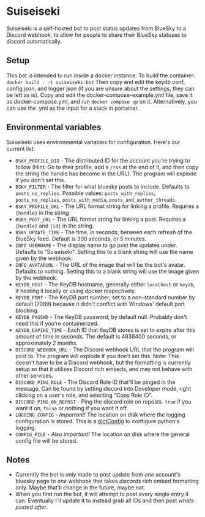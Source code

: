 # Suiseiseki

Suiseiseki is a self-hosted bot to post status updates from BlueSky to a Discord webhook, to allow for people to share their BlueSky statuses to discord automatically.

## Setup
This bot is intended to run inside a docker instance.
To build the container:
`docker build . -t suiseiseki-bot`
Then copy and edit the keydb conf, config json, and logger json (if you are unsure about the settings, they can be left as is).
Copy and edit the docker-compose-example.yml file, save it as docker-compose.yml, and run `docker compose up` on it. Alternatively, you can use the .yml as the input for a stack in portainer.

## Environmental variables
Suiseiseki uses environmental variables for configuration. Here's our current list:
- `BSKY_PROFILE_DID` - The distributed ID for the account you're trying to follow (Hint: Go to their profile, add a `/rss` at the end of it, and then copy the string the handle has become in the URL). The program will explode if you don't set this.
- `BSKY_FILTER` - The filter for what bluesky posts to include. Defaults to `posts_no_replies`. Possible values: `posts_with_replies`, `posts_no_replies`, `posts_with_media`, `posts_and_author_threads`.
- `BSKY_PROFILE_URL` - The URL format string for linking a profile. Requires a `{handle}` in the string.
- `BSKY_POST_URL` - The URL format string for linking a post. Requires a `{handle}` and `{id}` in the string.
- `BSKY_UPDATE_TIME` - The time, in seconds, between each refresh of the BlueSky feed. Default is 300 seconds, or 5 minutes.
- `INFO_USERNAME` - The display name to go post the updates under. Defaults to "Suiseiseki". Setting this to a blank string will use the name given by the webhook.
- `INFO_AVATARURL` - The URL of the image that will be the bot's avatar. Defaults to nothing. Setting this to a blank string will use the image given by the webhook.
- `KEYDB_HOST` - The KeyDB hostname, generally either `localhost` or `keydb`, if hosting it locally or using docker respectively.
- `KEYDB_PORT` - The KeyDB port number, set to a non-standard number by default (7089) because it didn't conflict with Windows' default port blocking.
- `KEYDB_PASSWD` - The KeyDB password, by default null. Probably don't need this if you're containerized.
- `KEYDB_EXPIRE_TIME` - Each ID that KeyDB stores is set to expire after this amount of time in seconds. The default is 4838400 seconds, or approximately 2 months.
- `DISCORD_WEBHOOK_URL` - The Discord webhook URL that the program will post to. The program will explode if you don't set this. Note: This doesn't have to be a Discord webhook, but the formatting is currently setup so that it utilizes Discord rich embeds, and may not behave with other services.
- `DISCORD_PING_ROLE` - The Discord Role ID that'll be pinged in the message. Can be found by setting discord into Developer mode, right clicking on a user's role, and selecting "Copy Role ID".
- `DISCORD_PING_ON_REPOST` - Ping the discord role on reposts. `true` if you want it on, `false` or nothing if you want it off.
- `LOGGING_CONFIG` - *Important!* The location on disk where the logging configuration is stored. This is a [dictConfig](https://docs.python.org/3/library/logging.config.html#logging-config-dictschema) to configure python's logging.
- `CONFIG_FILE` - *Also important!* The location on disk where the general config file will be stored.

## Notes
- Currently the bot is *only* made to post update from *one* account's bluesky page to *one* webhook that takes *discords* rich embed formatting only. Maybe that'll change in the future, maybe not.
- When you first run the bot, it will attempt to post every single entry it can. Eventually I'll update it to instead grab all IDs and then post *whats posted after*.
